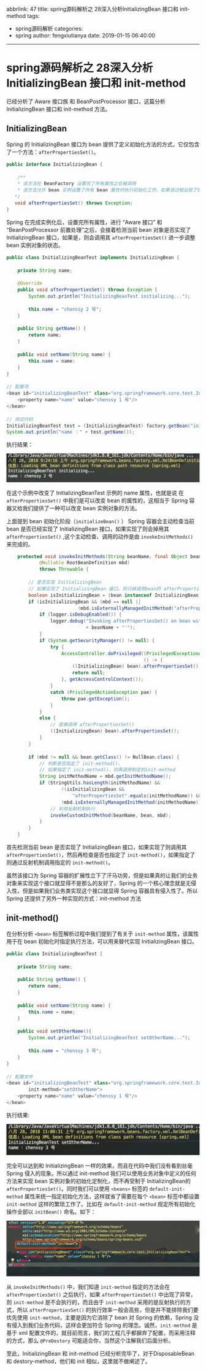 abbrlink: 47
title: spring源码解析之 28深入分析InitializingBean 接口和 init-method
tags:
  - spring源码解析
categories:
  - spring
author: fengxiutianya
date: 2019-01-15 06:40:00
---
# spring源码解析之 28深入分析InitializingBean 接口和 init-method

 已经分析了 Aware 接口族 和 BeanPostProcessor 接口，这篇分析 InitializingBean 接口和 init-method 方法。

## InitializingBean

Spring 的 InitializingBean 接口为 bean 提供了定义初始化方法的方式，它仅包含了一个方法：`afterPropertiesSet()`。

```JAVA
public interface InitializingBean {

 	/**
    * 该方法在 BeanFactory 设置完了所有属性之后被调用
    * 该方法允许 bean 实例设置了所有 bean 属性时执行初始化工作，如果该过程出现了错误则需要抛出异常
   */
   void afterPropertiesSet() throws Exception;
}
```

Spring 在完成实例化后，设置完所有属性，进行 “Aware 接口” 和 “BeanPostProcessor 前置处理”之后，会接着检测当前 bean 对象是否实现了 InitializingBean 接口，如果是，则会调用其 `afterPropertiesSet()` 进一步调整 bean 实例对象的状态。

```JAVA
public class InitializingBeanTest implements InitializingBean {

    private String name;

    @Override
    public void afterPropertiesSet() throws Exception {
        System.out.println("InitializingBeanTest initializing...");

        this.name = "chenssy 2 号";
    }

    public String getName() {
        return name;
    }

    public void setName(String name) {
        this.name = name;
    }
}

// 配置项
<bean id="initializingBeanTest" class="org.springframework.core.test.InitializingBeanTest">
    <property name="name" value="chenssy 1 号"/>
</bean>

// 测试代码
InitializingBeanTest test = (InitializingBeanTest) factory.getBean("initializingBeanTest");
System.out.println("name ：" + test.getName());
```

执行结果：

![upload successful](/images/pasted-22.png)

在这个示例中改变了 InitializingBeanTest 示例的 name 属性，也就是说 在 `afterPropertiesSet()` 中我们是可以改变 bean 的属性的，这相当于 Spring 容器又给我们提供了一种可以改变 bean 实例对象的方法。

上面提到 bean 初始化阶段（`initializeBean()` ） Spring 容器会主动检查当前 bean 是否已经实现了 InitializingBean 接口，如果实现了则会掉用其 `afterPropertiesSet()` ,这个主动检查、调用的动作是由 `invokeInitMethods()` 来完成的。

```JAVA
    protected void invokeInitMethods(String beanName, final Object bean,
    		@Nullable RootBeanDefinition mbd)
            throws Throwable {

        // 是否实现 InitializingBean
        // 如果实现了 InitializingBean 接口，则只掉调用bean的 afterPropertiesSet()
        boolean isInitializingBean = (bean instanceof InitializingBean);
        if (isInitializingBean && (mbd == null || 
                          !mbd.isExternallyManagedInitMethod("afterPropertiesSet"))) {
            if (logger.isDebugEnabled()) {
                logger.debug("Invoking afterPropertiesSet() on bean with name '"
                             + beanName + "'");
            }
            if (System.getSecurityManager() != null) {
                try {
                    AccessController.doPrivileged((PrivilegedExceptionAction<Object>) 
                                                  () -> {
                        ((InitializingBean) bean).afterPropertiesSet();
                        return null;
                    }, getAccessControlContext());
                }
                catch (PrivilegedActionException pae) {
                    throw pae.getException();
                }
            }
            else {
                // 直接调用 afterPropertiesSet()
                ((InitializingBean) bean).afterPropertiesSet();
            }
        }

        if (mbd != null && bean.getClass() != NullBean.class) {
            // 判断是否指定了 init-method()，
            // 如果指定了 init-method()，则再调用制定的init-method
            String initMethodName = mbd.getInitMethodName();
            if (StringUtils.hasLength(initMethodName) &&
                    !(isInitializingBean && 
                      	"afterPropertiesSet".equals(initMethodName)) &&
                    !mbd.isExternallyManagedInitMethod(initMethodName)) {
                // 利用反射机制执行
                invokeCustomInitMethod(beanName, bean, mbd);
            }
        }
    }
```

首先检测当前 bean 是否实现了 InitializingBean 接口，如果实现了则调用其 `afterPropertiesSet()`，然后再检查是否也指定了 `init-method()`，如果指定了则通过反射机制调用指定的 `init-method()`。

虽然该接口为 Spring 容器的扩展性立下了汗马功劳，但是如果真的让我们的业务对象来实现这个接口就显得不是那么的友好了，Spring 的一个核心理念就是无侵入性，但是如果我们业务类实现这个接口就显得 Spring 容器具有侵入性了。所以 Spring 还提供了另外一种实现的方式：init-method 方法

## init-method()

在分析分析 `<bean>` 标签解析过程中我们提到了有关于 `init-method` 属性，该属性用于在 bean 初始化时指定执行方法，可以用来替代实现 InitializingBean 接口。

```JAVA
public class InitializingBeanTest {

    private String name;

    public String getName() {
        return name;
    }

    public void setName(String name) {
        this.name = name;
    }

    public void setOtherName(){
        System.out.println("InitializingBeanTest setOtherName...");

        this.name = "chenssy 3 号";
    }
}

// 配置文件
<bean id="initializingBeanTest" class="org.springframework.core.test.InitializingBeanTest"
        init-method="setOtherName">
    <property name="name" value="chenssy 1 号"/>
</bean>
```

执行结果:

![upload successful](/images/pasted-20.png)

完全可以达到和 InitializingBean 一样的效果，而且在代码中我们没有看到丝毫 Spring 侵入的现象。所以通过 init-method 我们可以使用业务对象中定义的任何方法来实现 bean 实例对象的初始化定制化，而不再受制于 InitializingBean的 `afterPropertiesSet()`。同时我们可以使用 `<beans>` 标签的 `default-init-method` 属性来统一指定初始化方法，这样就省了需要在每个 `<bean>` 标签中都设置 `init-method` 这样的繁琐工作了。比如在 `default-init-method` 规定所有初始化操作全部以 `initBean()` 命名。如下：

![upload successful](/images/pasted-21.png)

从 `invokeInitMethods()` 中，我们知道 `init-method` 指定的方法会在 `afterPropertiesSet()` 之后执行，如果 `afterPropertiesSet()` 中出现了异常，则 `init-method` 是不会执行的，而且由于 `init-method` 采用的是反射执行的方式，所以 `afterPropertiesSet()` 的执行效率一般会高些，但是并不能排除我们要优先使用 `init-method`，主要是因为它消除了 bean 对 Spring 的依赖，Spring 没有侵入到我们业务代码，这样会更加符合 Spring 的理念。诚然，`init-method` 是基于 xml 配置文件的，就目前而言，我们的工程几乎都摒弃了配置，而采用注释的方式，那么 `@PreDestory` 可能适合你，当然这个注解我们后面分析。

至此，InitializingBean 和 init-method 已经分析完毕了，对于DisposableBean 和 destory-method，他们和 init 相似，这里就不做阐述了。